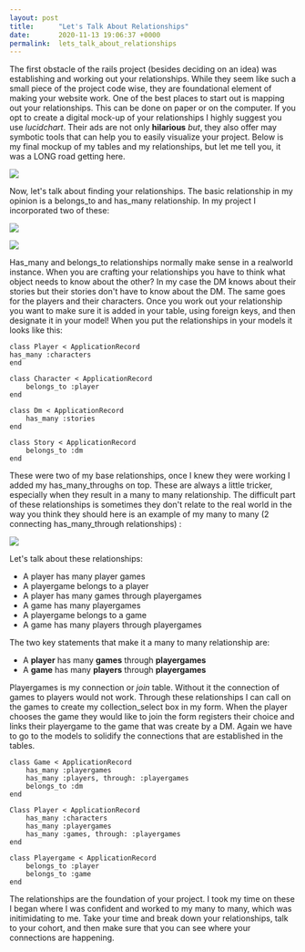 ```yaml
---
layout: post
title:      "Let's Talk About Relationships"
date:       2020-11-13 19:06:37 +0000
permalink:  lets_talk_about_relationships
---
```



The first obstacle of the rails project (besides deciding on an idea) was establishing and working out your relationships. While they seem like such a small piece of the project code wise, they are foundational element of making your website work. One of the best places to start out is mapping out your relationships. This can be done on paper or on the computer. If you opt to create a digital mock-up of your relationships I highly suggest you use *lucidchart*. Their ads are not only **hilarious** *but*, they also offer may symbotic tools that can help you to easily visualize your project. Below is my final mockup of my tables and my relationships, but let me tell you, it was a LONG road getting here. 

![](https://imgur.com/GoMAmmE)

Now, let's talk about finding your relationships. The basic relationship in my opinion is a belongs_to and has_many relationship. In my project I incorporated two of these:

![](https://imgur.com/Cq5M3Mf)

![](https://imgur.com/3LEAxrt)

Has_many and belongs_to relationships normally make sense in a realworld instance. When you are crafting your relationships you have to think what object needs to know about the other? In my case the DM knows about their stories but their stories don't have to know about the DM. The same goes for the players and their characters. Once you work out your relationship you want to make sure it is added in your table, using foreign keys, and then designate it in your model! When you put the relationships in your models it looks like this:

```
class Player < ApplicationRecord
has_many :characters
end
```

```
class Character < ApplicationRecord
    belongs_to :player
end
```

```
class Dm < ApplicationRecord
    has_many :stories
end
```

```
class Story < ApplicationRecord
    belongs_to :dm
end
```

These were two of my base relationships, once I knew they were working I added my has_many_throughs on top. These are always a little tricker, especially when they result in a many to many relationship. The difficult part of these relationships is sometimes they don't relate to the real world in the way you think they should here is an example of my many to many  (2 connecting has_many_through relationships) :

![](https://imgur.com/aKwNflD)

Let's talk about these relationships:

- A player has many player games
- A playergame belongs to a player
- A player has many games through playergames
- A game has many playergames
- A playergame belongs to a game
- A game has many players through playergames

The two key statements that make it a many to many relationship are:
- A **player** has many **games** through **playergames**
- A **game** has many **players** through **playergames**

Playergames is my connection or *join* table. Without it the connection of games to players would not work. Through these relationships I can call on the games to create my collection_select box in my form. When the player chooses the game they would like to join the form registers their choice and links their playergame to the game that was create by a DM. Again we have to go to the models to solidify the connections that are established in the tables. 

```
class Game < ApplicationRecord
    has_many :playergames
    has_many :players, through: :playergames
    belongs_to :dm
end
```

```
Class Player < ApplicationRecord
    has_many :characters
    has_many :playergames
    has_many :games, through: :playergames
end
```

```
class Playergame < ApplicationRecord
    belongs_to :player
    belongs_to :game
end
```

The relationships are the foundation of your project. I took my time on these I began where I was confident and worked to my many to many, which was initimidating to me. Take your time and break down your relationships, talk to your cohort, and then make sure that you can see where your connections are happening.
